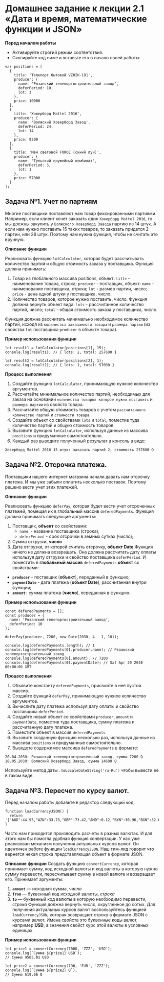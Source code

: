 # Домашнее задание к лекции 2.1 «Дата и время, математические функции и JSON»

**Перед началом работы**

* Активируйте строгий режим соответствия.
* Скопируйте код ниже и вставьте его в начало своей работы:
```
var positions = [
  {
    title: 'Телепорт бытовой VZHIH-101',
    producer: {
      name: 'Рязанский телепортостроительный завод',
      deferPeriod: 10,
      lot: 3
    },
    price: 10000
  },
  {
    title: 'Ховерборд Mattel 2016',
    producer: {
      name: 'Волжский Ховерборд Завод',
      deferPeriod: 24,
      lot: 14
    },
    price: 9200
  },
  {
    title: 'Меч световой FORCE (синий луч)',
    producer: {
      name: 'Тульский оружейный комбинат',
      deferPeriod: 5,
      lot: 1
    },
    price: 57000
  }
];
```

## Задача №1. Учет по партиям

Многие поставщики поставляют нам товар фиксированными партиями. Например, если клиент хочет заказать один `Ховерборд Mattel 2016`, то мы должны закупить у `Волжского Ховерборд Завода` партию из 14 штук. А если нам нужно поставить 15 таких товаров, то заказать придется 2 партии, или 28 штук. Поэтому нам нужна функция, чтобы не считать это вручную.

**Описание функции**

Реализовать функцию `lotCalculator`, которая будет рассчитывать количество партий и общую стоимость заказа у поставщика. Функция должна принимать:
1. Товар из глобального массива positions, объект:
`title` - наименование товара, строка;
`producer` - поставщик, объект:
`name` - наименование поставщика, строка;
`lot` - размер партии, число;
`price` - цена одной штуки у поставщика, число.
2. Количество товаров, которое нужно поставить, число. 
    Функция должна вернуть объект вида:
`lots` - рассчитанное количество партий, число;
`total` - общая стоимость заказа у поставщика, число.

Функция должна рассчитать минимально необходимое количество партий, исходя из `количества заказанного товара` и `размера партии` (из свойства `lot` поставщика `producer` в объекте товара).

**Пример использования функции**
```
let result1 = lotCalculator(positions[1], 15);
console.log(result1); // { lots: 2, total: 257600 }

let result2 = lotCalculator(positions[2], 1);
console.log(result2); // { lots: 1, total: 57000 }
```

**Процесс выполнения**
1. Создайте функцию `lotCalculator`, принимающую нужное количество аргументов.
2. Рассчитайте минимальное количество партий, необходимых для заказа на основании `количества товаров которое нужно поставить` и `размера партии` из свойств товара.
3. Рассчитайте общую стоимость товаров с учетом `рассчитанного количество партий` и `стоимости товара`.
4. Создайте объект со свойствами `lots` и `total`, поместив туда количество партий и общую стоимость товаров.
5. Вызовите функцию `lotCalculator`, используя данные из массива `positions` и придуманные самостоятельно.
6. Каждый раз выводите полученный результат в консоль в виде:

`Ховерборд Mattel 2016 15 штук: заказать партий 2, стоимость 257600 Q`

## Задача №2. Отсрочка платежа.

Поставщики нашего интернет магазина начали давать нам отсрочку платежа. И мы уже забыли оплатить несколько поставок. Поэтому решено вести учет этих платежей.

**Описание функции**

Реализовать функцию `deferPay`, которая будет вести учет отсроченных платежей, помещая их в глобальный массив `deferedPayments`. Функция должна принимать следующие аргументы:
1. Поставщик, **объект** со свойствами:
   * `name `- название поставщика (строка),
   * `deferPeriod `- срок отсрочки в земных сутках (число);
2. Сумма отгрузки, **число**
3. Дата отгрузки, от которой считать отсрочку, **объект Date**
Функция ничего не должна возвращать. Она должна рассчитать дату оплаты используя дату отгрузки и свойство поставщика `deferPeriod`. И поместить в **глобальный массив** `deferedPayments` **объект** со свойствами:
* **`producer`** - поставщик (**объект**), переданный в функцию;
* **`paymentDate`** - дата платежа (**объект Date**), рассчитанная внутри функции;
* **`amount`**- сумма платежа (**число**), переданная в функцию.

**Пример использования функции**
```
const deferedPayments = [];
const producer = {
  name: 'Рязанский телепортостроительный завод',
  deferPeriod: 10
};

deferPay(producer, 7200, new Date(2030, 4 - 1, 10));

console.log(deferedPayments.length); // 1
console.log(deferedPayments[0].producer.name); // Рязанский телепортостроительный завод
console.log(deferedPayments[0].amount); // 7200
console.log(deferedPayments[0].paymentDate); // Sat Apr 20 2030 00:00:00 GMT
```

**Процесс выполнения**

1. Объявите константу `deferedPayments`, присвойте в неё пустой массив.
2. Создайте функций `deferPay`, принимающую нужное количество аргументов.
3. Вычислите дату платежа используя дату оплаты и свойство поставщика `deferPeriod`.
4. Создайте новый объект со свойствами `producer`, `amount` и `paymentDate`, поместив туда поставщика, сумму платежа и рассчитанную дату платежа.
5. Поместите объект в массив `deferedPayments`
6. Вызовите созданную функцию несколько раз, используя данные из массива `positions` и придуманные самостоятельно.
7. Выведете содержимое массива `deferedPayments` в формате:
```
20.04.2030: Рязанский телепортостроительный завод, сумма 7200 Q
18.05.2030: Волжский Ховерборд Завод, сумма 14600 Q
```
Используйте метод даты `.toLocaleDateString('ru-Ru')` чтобы вывести её в таком виде.

## Задача №3. Пересчет по курсу валют.

Перед началом работы добавьте в редактор следующий код:
```
function loadCurrencyJSON() {
  return '{"AUD":44.95,"AZN":33.73,"GBP":73.42,"AMD":0.12,"BYN":30.96,"BGN":32.01,"BRL":18.8,"HUF":0.2,"DKK":8.42,"USD":58.85,"EUR":62.68,"INR":0.88,"KZT":0.18,"CAD":44.74,"KGS":0.85,"CNY":8.55,"MDL":2.94,"NOK":7.02,"PLN":14.55,"RON":13.92,"ZZZ":79.91,"SGD":41.36,"TJS":7.43,"TRY":15.97,"TMT":16.84,"UZS":0.02,"UAH":2.16,"CZK":2.32,"SEK":6.6,"CHF":58.69,"ZAR":4.4,"KRW":0.05,"JPY":0.52}';
}
```
Часто нам приходится производить расчеты в разных валютах. И для этого нам бы помогла удобная функция конвертации. У нас уже реализован механизм получения актуальных курсов валют. Он идентичен работе функции `loadCurrencyJSON`. Наш тим-лид говорит что вернется некая строка представляющая объект в формате JSON.

**Описание функции**
Создать функцию `convertCurrency`, которая принимает сумму, код исходной валюты и код валюты в которую нужно сумму перевести, пересчитывает сумму в новой валюте и возвращает его. Принимает аргументы:
1. **`amount`** — исходная сумма, _число_
2. **`from`** — буквенный код исходной валюты, _строка_
3. **`to`** — буквенный код валюты в которую необходимо перевести, _строка_
Функция должна вернуть число, округленное до сотых.
Для получения актуальных курсов валют воспользуйтесь функцией `loadCurrencyJSON`, которая возвращает строку в формате JSON с курсами валют. Имена свойств это буквенные коды валют, например **USD**, а значения свойст курс этой валюты в условных единицах.

**Пример использования функции**
```
let price1 = convertCurrency(7000, 'ZZZ', 'USD');
console.log(`Сумма ${price1} USD`);
// Сумма 9505.01 USD

let price2 = convertCurrency(790, 'EUR', 'ZZZ');
console.log(`Сумма ${price2} Q`);
// Сумма 619.66 Q
```
